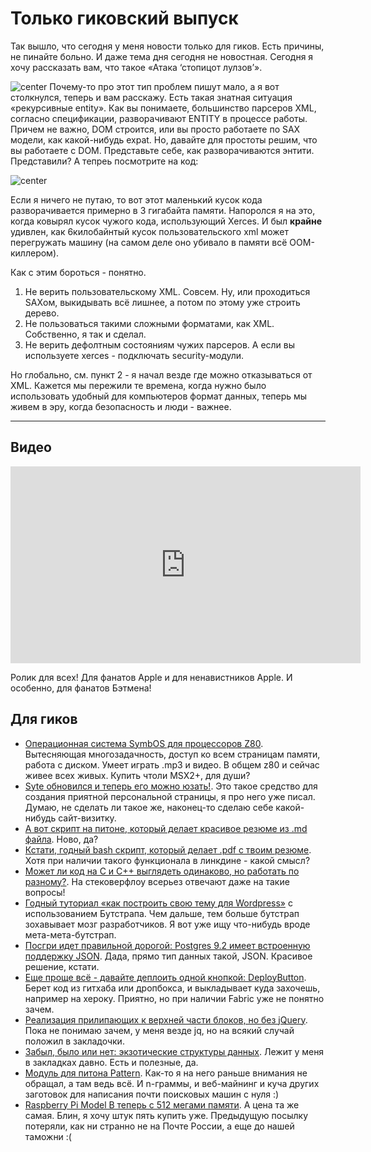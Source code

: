 # Только гиковский выпуск

Так вышло, что сегодня у меня новости только для гиков. Есть причины, не пинайте больно. И даже тема дня сегодня не новостная. Сегодня я хочу рассказать вам, что такое «Атака ‘стопицот лулзов’».

![center](http://magnet.211.ru/storage/images/27/08/23/00001/original.jpg)
Почему-то про этот тип проблем пишут мало, а я вот столкнулся, теперь и вам расскажу. Есть такая знатная ситуация «рекурсивные entity». Как вы понимаете, большинство парсеров XML, согласно спецификации, разворачивают ENTITY в процессе работы. Причем не важно, DOM строится, или вы просто работаете по SAX модели, как какой-нибудь expat. Но, давайте для простоты решим, что вы работаете с DOM. Представьте себе, как разворачиваются энтити. Представили? А тепреь посмотрите на код:

![center](http://img-fotki.yandex.ru/get/6622/9320383.8/0_814dd_31898509_orig)

Если я ничего не путаю, то вот этот маленький кусок кода разворачивается примерно в 3 гигабайта памяти. Напоролся я на это, когда ковырял кусок чужого кода, использующий Xerces. И был **крайне** удивлен, как 6килобайнтый кусок пользовательского xml может перегружать машину (на самом деле оно убивало в памяти всё ООМ-киллером).

Как с этим бороться - понятно.

1. Не верить пользовательскому XML. Совсем. Ну, или проходиться SAXом, выкидывать всё лишнее, а потом по этому уже строить дерево.
2. Не пользоваться такими сложными форматами, как XML. Собственно, я так и сделал.
3. Не верить дефолтным состояниям чужих парсеров. А если вы используете xerces - подключать security-модули.

Но глобально, см. пункт 2 - я начал везде где можно отказываться от XML. Кажется мы пережили те времена, когда нужно было использовать удобный для компьютеров формат данных, теперь мы живем в эру, когда безопасность и люди - важнее.

-----
## Видео

<iframe width="560" height="315" src="http://www.youtube.com/embed/llyq-zyE-wU" frameborder="0" allowfullscreen></iframe>

Ролик для всех! Для фанатов Apple и для ненавистников Apple. И особенно, для фанатов Бэтмена!

## Для гиков
* [Операционная система SymbOS для процессоров Z80](http://www.symbos.de). Вытесняющая многозадачность, доступ ко всем страницам памяти, работа с диском. Умеет играть .mp3 и видео. В общем z80 и сейчас живее всех живых. Купить чтоли MSX2+, для души?
* [Syte обновился и теперь его можно юзать!](https://github.com/rigoneri/syte). Это такое средство для создания приятной персональной страницы, я про него уже писал. Думаю, не сделать ли такое же, наконец-то сделаю себе какой-нибудь сайт-визитку.
* [А вот скрипт на питоне, который делает красивое резюме из .md файла](https://github.com/mwhite/resume). Ново, да?
* [Кстати, годный bash скрипт, который делает .pdf с твоим резюме](https://github.com/buu700/html-resume). Хотя при наличии такого функционала в линкдине - какой смысл?
* [Может ли код на C и C++ выглядеть одинаково, но работать по разному?](http://stackoverflow.com/questions/12887700/can-code-that-is-valid-in-both-c-and-c-produce-different-behavior-when-compile). На стековерфлоу всерьез отвечают даже на такие вопросы!
* [Годный туториал «как построить свою тему для Wordpress»](http://blog.teamtreehouse.com/responsive-wordpress-bootstrap-theme-tutorial) с использованием Бутстрапа. Чем дальше, тем больше бутстрап зохавывает мозг разработчиков. Я вот уже ищу что-нибудь вроде мета-мета-бутстрап.
* [Посгри идет правильной дорогой: Postgres 9.2 имеет встроенную поддержку JSON](http://michael.otacoo.com/postgresql-2/postgres-9-2-highlight-json-data-type/). Дада, прямо тип данных такой, JSON. Красивое решение, кстати.
* [Еще проще всё - давайте деплоить одной кнопкой: DeployButton](http://deploybutton.com). Берет код из гитхаба или дропбокса, и выкладывает куда захочешь, например на хероку. Приятно, но при наличии Fabric уже не понятно зачем.
* [Реализация прилипающих к верхней части блоков, но без jQuery](https://github.com/vhiremath4/Balloon). Пока не понимаю зачем, у меня везде jq, но на всякий случай положил в закладочки.
* [Забыл, было или нет: экзотические структуры данных](http://concatenative.org/wiki/view/Exotic%20Data%20Structures). Лежит у меня в закладках давно. Есть и полезные, да.
* [Модуль для питона Pattern](https://github.com/clips/pattern). Как-то я на него раньше внимания не обращал, а там ведь всё. И n-граммы, и веб-майнинг и куча других заготовок для написания почти поисковых машин с нуля :)
* [Raspberry Pi Model B теперь с 512 мегами памяти](http://www.raspberrypi.org/archives/2180). А цена та же самая. Блин, я хочу штук пять купить уже. Предыдущую посылку потеряли, как ни странно не на Почте России, а еще до нашей таможни :(

